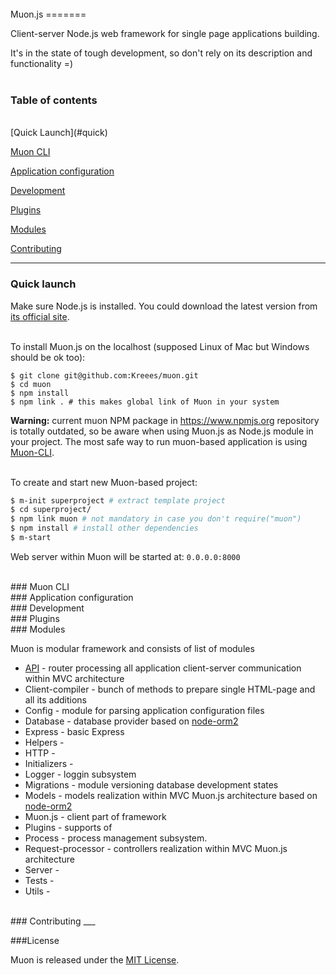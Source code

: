 <br>
<a name='muon'></a>
Muon.js
=======
<br>

Client-server Node.js  web framework for single page applications building.

It's in the state of tough development, so don't rely on its description and functionality =) 
<br>
<br>

### Table of contents ####

<br>
[Quick Launch](#quick)  

[Muon CLI](#cli)  

[Application configuration](#config)   

[Development](#development)  

[Plugins](#plugins)   

[Modules](#modules)  

[Contributing](#contrib)  


----

<a name='quick_launch'></a>
### Quick launch

Make sure Node.js is installed. You could download the latest version from [its official site](http://nodejs.org/download/).
<br>
<br>

To install Muon.js on the localhost (supposed Linux of Mac but Windows should be ok too):


```
$ git clone git@github.com:Kreees/muon.git
$ cd muon
$ npm install
$ npm link . # this makes global link of Muon in your system
``` 
**Warning:** current muon NPM package in <https://www.npmjs.org> repository is totally outdated, so be aware when using Muon.js as Node.js module in your project. The most safe way to run muon-based application is using [Muon-CLI](#cli).
<br>
<br>

To create and start new Muon-based project:

```sh
$ m-init superproject # extract template project
$ cd superproject/
$ npm link muon # not mandatory in case you don't require("muon")
$ npm install # install other dependencies
$ m-start
```

Web server within Muon will be started at: `0.0.0.0:8000`

<br>
<a name='cli'></a>
### Muon CLI

<br>
<a name='config'></a>
### Application configuration

<br>
<a name='development'></a>
### Development

<br>
<a name='plugins'></a>
### Plugins



<br>
<a name='modules'></a>
### Modules


Muon is modular framework and consists of list of modules

- [API](/Kreees/muon-api) - router processing all application client-server communication within MVC architecture
- Client-compiler - bunch of methods to prepare single HTML-page and all its additions
- Config - module for parsing application configuration files
- Database - database provider based on [node-orm2](https://github.com/dresende/node-orm2)
- Express - basic Express 
- Helpers - 
- HTTP - 
- Initializers - 
- Logger - loggin subsystem
- Migrations - module versioning database development states
- Models - models realization within MVC Muon.js architecture based on [node-orm2](https://github.com/dresende/node-orm2)
- Muon.js - client part of framework
- Plugins - supports of  
- Process - process management subsystem.
- Request-processor - controllers realization within MVC Muon.js architecture
- Server - 
- Tests - 
- Utils - 

<br>
<a name='contrib'></a>
### Contributing
___

###License


Muon is released under the [MIT License](http://opensource.org/licenses/MIT).

